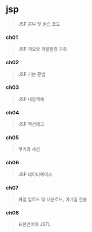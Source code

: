 # jsp
> JSP 공부 및 실습 코드

### ch01
> JSP 개요와 개발환경 구축

### ch02
> JSP 기본 문법

### ch03
> JSP 내장객체

### ch04
> JSP 액션태그

### ch05
> 쿠키와 세션

### ch06
> JSP 데이터베이스

### ch07
> 파일 업로드 및 다운로드, 이메일 전송

### ch08
> 표현언어와 JSTL
